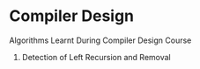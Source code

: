 # Compiler Design
Algorithms Learnt During Compiler Design Course
1. Detection of Left Recursion and Removal
